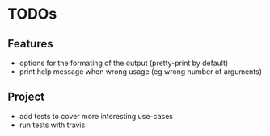 TODOs
=====

Features
--------

* options for the formating of the output (pretty-print by default)
* print help message when wrong usage (eg wrong number of arguments)

Project
-------

* add tests to cover more interesting use-cases
* run tests with travis
